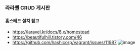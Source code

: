 ### 라라벨 CRUD 게시판

#### 홈스테드 설치 참고
- https://laravel.kr/docs/8.x/homestead
- https://beautifulhill.tistory.com/46
- https://github.com/hashicorp/vagrant/issues/11987
![image](https://user-images.githubusercontent.com/57217119/180633624-53837df2-afd6-405e-aa19-3238a6aeff98.png)


